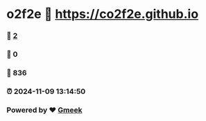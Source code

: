 # o2f2e :link: https://co2f2e.github.io 
### :page_facing_up: [2](https://co2f2e.github.io/tag.html) 
### :speech_balloon: 0 
### :hibiscus: 836 
### :alarm_clock: 2024-11-09 13:14:50 
### Powered by :heart: [Gmeek](https://github.com/Meekdai/Gmeek)
